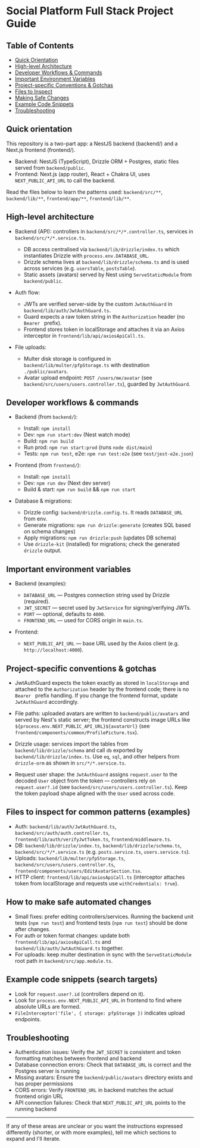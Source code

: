 # Social Platform Full Stack Project Guide

## Table of Contents
- [Quick Orientation](#quick-orientation)
- [High-level Architecture](#high-level-architecture)
- [Developer Workflows & Commands](#developer-workflows--commands)
- [Important Environment Variables](#important-environment-variables)
- [Project-specific Conventions & Gotchas](#project-specific-conventions--gotchas)
- [Files to Inspect](#files-to-inspect-for-common-patterns-examples)
- [Making Safe Changes](#how-to-make-safe-automated-changes)
- [Example Code Snippets](#example-code-snippets-search-targets)
- [Troubleshooting](#troubleshooting)

## Quick orientation

This repository is a two-part app: a NestJS backend (backend/) and a Next.js frontend (frontend/).

- Backend: NestJS (TypeScript), Drizzle ORM + Postgres, static files served from `backend/public`.
- Frontend: Next.js (app router), React + Chakra UI, uses `NEXT_PUBLIC_API_URL` to call the backend.

Read the files below to learn the patterns used: `backend/src/**`, `backend/lib/**`, `frontend/app/**`, `frontend/lib/**`.

## High-level architecture

- Backend (API): controllers in `backend/src/*/*.controller.ts`, services in `backend/src/*/*.service.ts`.
  - DB access centralised via `backend/lib/drizzle/index.ts` which instantiates Drizzle with `process.env.DATABASE_URL`.
  - Drizzle schema lives at `backend/lib/drizzle/schema.ts` and is used across services (e.g. `usersTable`, `postsTable`).
  - Static assets (avatars) served by Nest using `ServeStaticModule` from `backend/public`.

- Auth flow:
  - JWTs are verified server-side by the custom `JwtAuthGuard` in `backend/lib/auth/JwtAuthGuard.ts`.
  - Guard expects a raw token string in the `Authorization` header (no `Bearer ` prefix).
  - Frontend stores token in localStorage and attaches it via an Axios interceptor in `frontend/lib/api/axiosApiCall.ts`.

- File uploads:
  - Multer disk storage is configured in `backend/lib/multer/pfpStorage.ts` with destination `./public/avatars`.
  - Avatar upload endpoint: `POST /users/me/avatar` (see `backend/src/users/users.controller.ts`), guarded by `JwtAuthGuard`.

## Developer workflows & commands

- Backend (from `backend/`):
  - Install: `npm install`
  - Dev: `npm run start:dev` (Nest watch mode)
  - Build: `npm run build`
  - Run prod: `npm run start:prod` (runs `node dist/main`)
  - Tests: `npm run test`, e2e: `npm run test:e2e` (see `test/jest-e2e.json`)

- Frontend (from `frontend/`):
  - Install: `npm install`
  - Dev: `npm run dev` (Next dev server)
  - Build & start: `npm run build` && `npm run start`

- Database & migrations:
  - Drizzle config: `backend/drizzle.config.ts`. It reads `DATABASE_URL` from env.
  - Generate migrations: `npm run drizzle:generate` (creates SQL based on schema changes)
  - Apply migrations: `npm run drizzle:push` (updates DB schema)
  - Use `drizzle-kit` (installed) for migrations; check the generated `drizzle` output.

## Important environment variables

- Backend (examples):
  - `DATABASE_URL` — Postgres connection string used by Drizzle (required).
  - `JWT_SECRET` — secret used by `JwtService` for signing/verifying JWTs.
  - `PORT` — optional, defaults to `4000`.
  - `FRONTEND_URL` — used for CORS origin in `main.ts`.

- Frontend:
  - `NEXT_PUBLIC_API_URL` — base URL used by the Axios client (e.g. `http://localhost:4000`).

## Project-specific conventions & gotchas

- JwtAuthGuard expects the token exactly as stored in `localStorage` and attached to the `Authorization` header by the frontend code; there is no `Bearer ` prefix handling. If you change the frontend format, update `JwtAuthGuard` accordingly.

- File paths: uploaded avatars are written to `backend/public/avatars` and served by Nest's static server; the frontend constructs image URLs like `${process.env.NEXT_PUBLIC_API_URL}${avatarUrl}` (see `frontend/components/common/ProfilePicture.tsx`).

- Drizzle usage: services import the tables from `backend/lib/drizzle/schema` and call `db` exported by `backend/lib/drizzle/index.ts`. Use `eq`, `sql`, and other helpers from `drizzle-orm` as shown in `src/*/*.service.ts`.

- Request user shape: the `JwtAuthGuard` assigns `request.user` to the decoded `User` object from the token — controllers rely on `request.user?.id` (see `backend/src/users/users.controller.ts`). Keep the token payload shape aligned with the `User` used across code.

## Files to inspect for common patterns (examples)

- Auth: `backend/lib/auth/JwtAuthGuard.ts`, `backend/src/auth/auth.controller.ts`, `frontend/lib/auth/verifyJwtToken.ts`, `frontend/middleware.ts`.
- DB: `backend/lib/drizzle/index.ts`, `backend/lib/drizzle/schema.ts`, `backend/src/*/*.service.ts` (e.g. `posts.service.ts`, `users.service.ts`).
- Uploads: `backend/lib/multer/pfpStorage.ts`, `backend/src/users/users.controller.ts`, `frontend/components/users/EditAvatarSection.tsx`.
- HTTP client: `frontend/lib/api/axiosApiCall.ts` (interceptor attaches token from localStorage and requests use `withCredentials: true`).

## How to make safe automated changes

- Small fixes: prefer editing controllers/services. Running the backend unit tests (`npm run test`) and frontend tests (`npm run test`) should be done after changes.
- For auth or token format changes: update both `frontend/lib/api/axiosApiCall.ts` and `backend/lib/auth/JwtAuthGuard.ts` together.
- For uploads: keep multer destination in sync with the `ServeStaticModule` root path in `backend/src/app.module.ts`.

## Example code snippets (search targets)

- Look for `request.user?.id` (controllers depend on it).
- Look for `process.env.NEXT_PUBLIC_API_URL` in frontend to find where absolute URLs are formed.
- `FileInterceptor('file', { storage: pfpStorage })` indicates upload endpoints.

## Troubleshooting

- Authentication issues: Verify the `JWT_SECRET` is consistent and token formatting matches between frontend and backend
- Database connection errors: Check that `DATABASE_URL` is correct and the Postgres server is running
- Missing avatars: Ensure the `backend/public/avatars` directory exists and has proper permissions
- CORS errors: Verify `FRONTEND_URL` in backend matches the actual frontend origin URL
- API connection failures: Check that `NEXT_PUBLIC_API_URL` points to the running backend

---
If any of these areas are unclear or you want the instructions expressed differently (shorter, or with more examples), tell me which sections to expand and I'll iterate.